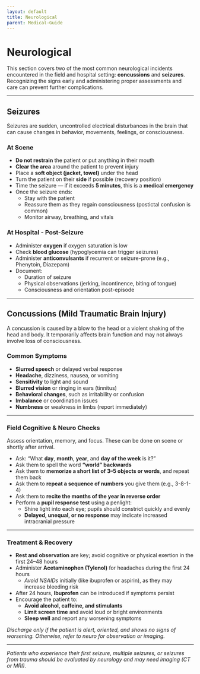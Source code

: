 ```yaml
---
layout: default
title: Neurological
parent: Medical-Guide
---
```


# Neurological

This section covers two of the most common neurological incidents encountered in the field and hospital setting: **concussions** and **seizures**. Recognizing the signs early and administering proper assessments and care can prevent further complications.

---

## Seizures

Seizures are sudden, uncontrolled electrical disturbances in the brain that can cause changes in behavior, movements, feelings, or consciousness.

### At Scene

- **Do not restrain** the patient or put anything in their mouth
- **Clear the area** around the patient to prevent injury
- Place a **soft object (jacket, towel)** under the head
- Turn the patient on their **side** if possible (recovery position)
- Time the seizure — if it exceeds **5 minutes**, this is a **medical emergency**
- Once the seizure ends:
  - Stay with the patient
  - Reassure them as they regain consciousness (postictal confusion is common)
  - Monitor airway, breathing, and vitals

### At Hospital - Post-Seizure

- Administer **oxygen** if oxygen saturation is low
- Check **blood glucose** (hypoglycemia can trigger seizures)
- Administer **anticonvulsants** if recurrent or seizure-prone (e.g., Phenytoin, Diazepam)
- Document:
  - Duration of seizure
  - Physical observations (jerking, incontinence, biting of tongue)
  - Consciousness and orientation post-episode

---

## Concussions (Mild Traumatic Brain Injury)

A concussion is caused by a blow to the head or a violent shaking of the head and body. It temporarily affects brain function and may not always involve loss of consciousness.

### Common Symptoms
- **Slurred speech** or delayed verbal response  
- **Headache**, dizziness, nausea, or vomiting  
- **Sensitivity** to light and sound  
- **Blurred vision** or ringing in ears (tinnitus)  
- **Behavioral changes**, such as irritability or confusion  
- **Imbalance** or coordination issues  
- **Numbness** or weakness in limbs (report immediately)  

---

### Field Cognitive & Neuro Checks

Assess orientation, memory, and focus. These can be done on scene or shortly after arrival.

- Ask: “What **day**, **month**, **year**, and **day of the week** is it?”
- Ask them to spell the word **“world” backwards**
- Ask them to **memorize a short list of 3–5 objects or words**, and repeat them back
- Ask them to **repeat a sequence of numbers** you give them (e.g., 3-8-1-4)
- Ask them to **recite the months of the year in reverse order**
- Perform a **pupil response test** using a penlight:
  - Shine light into each eye; pupils should constrict quickly and evenly
  - **Delayed, unequal, or no response** may indicate increased intracranial pressure

---

### Treatment & Recovery

- **Rest and observation** are key; avoid cognitive or physical exertion in the first 24–48 hours
- Administer **Acetaminophen (Tylenol)** for headaches during the first 24 hours  
  - *Avoid NSAIDs* initially (like ibuprofen or aspirin), as they may increase bleeding risk
- After 24 hours, **Ibuprofen** can be introduced if symptoms persist
- Encourage the patient to:
  - **Avoid alcohol, caffeine, and stimulants**
  - **Limit screen time** and avoid loud or bright environments
  - **Sleep well** and report any worsening symptoms

*Discharge only if the patient is alert, oriented, and shows no signs of worsening. Otherwise, refer to neuro for observation or imaging.*

---

*Patients who experience their first seizure, multiple seizures, or seizures from trauma should be evaluated by neurology and may need imaging (CT or MRI).*
